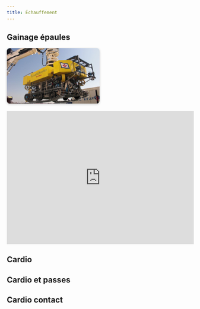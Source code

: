 ```yaml
---
title: Échauffement
---
```


## Gainage épaules



<div style="display: flex; align-items: center; gap: 20px; flex-wrap: wrap;">

  <img src="../img/fig_00.jpg" alt="Mon image" style="width: 250px; height: auto; border-radius: 8px; box-shadow: 0 2px 6px rgba(0,0,0,0.2);">

  <iframe width="640" height="360" src="https://www.youtube.com/embed/62liv-KtX98" title="Stade n°4 : Échauffement - Ecole de Rugby" frameborder="0" allow="accelerometer; autoplay; clipboard-write; encrypted-media; gyroscope; picture-in-picture; web-share" referrerpolicy="strict-origin-when-cross-origin" allowfullscreen></iframe>

</div>


## Cardio 

## Cardio et passes

## Cardio contact



